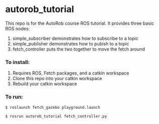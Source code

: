 # autorob_tutorial 

This repo is for the AutoRob course ROS tutorial. It provides three basic ROS nodes:

1. simple_subscriber demonstrates how to subscribe to a topic
2. simple_publisher demonstrates how to pubish to a topic
3. fetch_controller puts the two together to move the fetch around

### To install:

1. Requires ROS, Fetch packages, and a catkin workspace
2. Clone this repo into your catkin workspace
3. Rebuild your catkin workspace

### To run:

```
$ roslaunch fetch_gazebo playground.launch

$ rosrun autorob_tutorial fetch_controller.py
```
